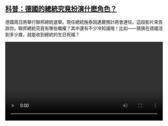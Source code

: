 <!--1644740225000-->
[科普：德國的總統究竟扮演什麽角色？](https://www.dw.com/zh/%E7%A7%91%E6%99%AE%EF%BC%9A%E5%BE%B7%E5%9C%8B%E7%9A%84%E7%B8%BD%E7%B5%B1%E7%A9%B6%E7%AB%9F%E6%89%AE%E6%BC%94%E4%BB%80%E9%BA%BD%E8%A7%92%E8%89%B2%EF%BC%9F/a-60746453)
------

<p>德國周日將舉行聯邦總統選舉。現任總統施泰因邁爾預計將會連任。這段影片來告訴你，聯邦總統究竟有哪些職權？其中還有不少冷知識哦！比如——猜猜在德國活到多少歲，就能收到總統的生日祝福？</small></p><video src="https://tvdownloaddw-a.akamaihd.net/dwtv_video/flv/vdt_zh/2022/bchi220211_001_bchi_220211_germanpresident_01r_sd_sor.mp4" controls style="width:100%"></video>
